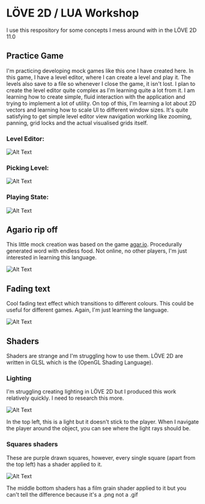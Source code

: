 # LÖVE 2D / LUA Workshop

I use this respository for some concepts I mess around with in the LÖVE 2D 11.0

## Practice Game
I'm practicing developing mock games like this one I have created here. In this game, I have a level editor, where I can create a level and play it. The levels also save to a file so whenever I close the game, it isn't lost. I plan to create the level editor quite complex as I'm learning quite a lot from it. I am learning how to create simple, fluid interaction with the application and trying to implement a lot of utility. On top of this, I'm learning a lot about 2D vectors and learning how to scale UI to different window sizes. It's quite satisfying to get simple level editor view navigation working like zooming, panning, grid locks and the actual visualised grids itself.
### Level Editor:
![Alt Text](https://media.giphy.com/media/5nvUszACUc4SVw4dMT/giphy.gif)

### Picking Level:
![Alt Text](https://media.giphy.com/media/55kujmAtxV1H08io1y/giphy.gif)

### Playing State:
![Alt Text](https://media.giphy.com/media/euCvFMpcEvAq3Bys7x/giphy.gif)

## Agario rip off
This little mock creation was based on the game [agar.io](http://agar.io/). Procedurally generated word with endless food. Not online, no other players, I'm just interested in learning this language.

![Alt Text](https://media.giphy.com/media/QLRHAHDiy9634sCYiH/giphy.gif)

## Fading text
Cool fading text effect which transitions to different colours. This could be useful for different games. Again, I'm just learning the language.

![Alt Text](https://media.giphy.com/media/9xrrSasktbkDDjGEIU/giphy.gif)

## Shaders
Shaders are strange and I'm struggling how to use them. LÖVE 2D are written in GLSL which is the (OpenGL Shading Language).

### Lighting
I'm struggling creating lighting in LÖVE 2D but I produced this work relatively quickly. I need to research this more.

![Alt Text](https://media.giphy.com/media/8YvGIi2JlpiWXISg70/giphy.gif)

In the top left, this is a light but it doesn't stick to the player. When I navigate the player around the object, you can see where the light rays should be.

### Squares shaders
These are purple drawn squares, however, every single square (apart from the top left) has a shader applied to it. 

![Alt Text](https://i.gyazo.com/a4ec582719272d3ea388eb04a63fbbf6.png)

The middle bottom shaders has a film grain shader applied to it but you can't tell the difference because it's a .png not a .gif